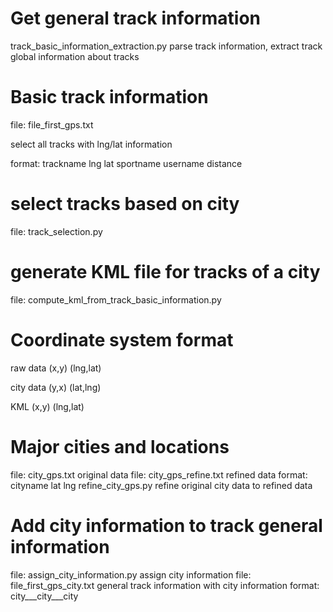 

**Get general track information**
==
  track_basic_information_extraction.py		parse track information, extract track global information about tracks


**Basic track information**
==
  file: file_first_gps.txt

  select all tracks with lng/lat information

  format: trackname lng lat sportname username distance


**select tracks based on city**
==
  file: track_selection.py


**generate KML file for tracks of a city**
==
  file: compute_kml_from_track_basic_information.py


**Coordinate system format**
==
  raw data 			(x,y) 		(lng,lat)

  city data 		(y,x) 		(lat,lng)

  KML				(x,y) 		(lng,lat)

**Major cities and locations**
==
  file: 			city_gps.txt 			original data
  file: 			city_gps_refine.txt 	refined data
  format: 			cityname lat lng
  refine_city_gps.py 		refine original city data to refined data


**Add city information to track general information**
==
  file: 			assign_city_information.py 		assign city information
  file: 			file_first_gps_city.txt 		general track information with city information
  format: 			city___city___city